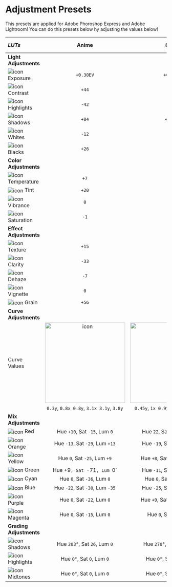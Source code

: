 # Adjustment Presets

This presets are applied for Adobe Phoroshop Express and Adobe Lightroom! You can do this presets below hy adjusting the values below!

| _LUTs_ | Anime | 80s | Western Country | Tropical Vibes |
| :--- | :---: | :---: | :---: | :---: |
| **Light Adjustments** |  |  |  |
| <picture><source media="(prefers-color-scheme: dark)" srcset="https://github.com/vjdyofficial/vjdyofficial/assets/136038916/abde5ec8-243c-473b-b23d-f56e78f7fc67"><source media="(prefers-color-scheme: light)" srcset="https://github.com/vjdyofficial/vjdyofficial/assets/136038916/e5c6bafa-3674-44c3-9b3d-c3e4785c27bf"><img align="center" alt="icon" src="https://github.com/vjdyofficial/vjdyofficial/assets/136038916/abde5ec8-243c-473b-b23d-f56e78f7fc67"></picture> Exposure | `+0.30EV` | `+0.36` | `0` |  |
| <picture><source media="(prefers-color-scheme: dark)" srcset="https://github.com/vjdyofficial/vjdyofficial/assets/136038916/eb0ccf90-db98-4802-aea0-39be1cc5506b"><source media="(prefers-color-scheme: light)" srcset="https://github.com/vjdyofficial/vjdyofficial/assets/136038916/5da84035-1caf-4745-a803-591c77c7a261"><img align="center" alt="icon" src="https://github.com/vjdyofficial/vjdyofficial/assets/136038916/eb0ccf90-db98-4802-aea0-39be1cc5506b"></picture> Contrast | `+44` | `26` | `+29` |  |
| <picture><source media="(prefers-color-scheme: dark)" srcset="https://github.com/vjdyofficial/vjdyofficial/assets/136038916/98f81ac4-22c7-4347-a561-05d94fa12b56"><source media="(prefers-color-scheme: light)" srcset="https://github.com/vjdyofficial/vjdyofficial/assets/136038916/7ce2a492-4c04-4c96-b365-f92aa2de1238"><img align="center" alt="icon" src="https://github.com/vjdyofficial/vjdyofficial/assets/136038916/98f81ac4-22c7-4347-a561-05d94fa12b56"></picture> Highlights | `-42` | `-50` | `-68` |  |
| <picture><source media="(prefers-color-scheme: dark)" srcset="https://github.com/vjdyofficial/vjdyofficial/assets/136038916/5a65c85b-f094-4c88-85a7-a945e01abf22"><source media="(prefers-color-scheme: light)" srcset="https://github.com/vjdyofficial/vjdyofficial/assets/136038916/defc1557-6610-403d-99b5-41252e96c10a"><img align="center" alt="icon" src="https://github.com/vjdyofficial/vjdyofficial/assets/136038916/5a65c85b-f094-4c88-85a7-a945e01abf22"></picture> Shadows | `+84` | `+100` | `+53` |  |
| <picture><source media="(prefers-color-scheme: dark)" srcset="https://github.com/vjdyofficial/vjdyofficial/assets/136038916/47f2562d-5400-407b-8161-29425e1844b2"><source media="(prefers-color-scheme: light)" srcset="https://github.com/vjdyofficial/vjdyofficial/assets/136038916/05a9bde9-9119-46e4-b827-2ebc41681900"><img align="center" alt="icon" src="https://github.com/vjdyofficial/vjdyofficial/assets/136038916/47f2562d-5400-407b-8161-29425e1844b2"></picture> Whites | `-12` | `-14` | `+49` |  |
| <picture><source media="(prefers-color-scheme: dark)" srcset="https://github.com/vjdyofficial/vjdyofficial/assets/136038916/d13acb2f-cc4c-44e0-9036-8c9a04c42743"><source media="(prefers-color-scheme: light)" srcset="https://github.com/vjdyofficial/vjdyofficial/assets/136038916/62749554-67f5-45d5-8c6a-8630538936b7"><img align="center" alt="icon" src="https://github.com/vjdyofficial/vjdyofficial/assets/136038916/d13acb2f-cc4c-44e0-9036-8c9a04c42743"></picture> Blacks | `+26` | `7` | `+48` |  |
| **Color Adjustments** |  |  |  |
| <picture><source media="(prefers-color-scheme: dark)" srcset="https://github.com/vjdyofficial/vjdyofficial/assets/136038916/b66901cf-3142-4624-a213-8305cebd4ab8"><source media="(prefers-color-scheme: light)" srcset="https://github.com/vjdyofficial/vjdyofficial/assets/136038916/a3299b30-6472-4d38-ab45-4a0c264c5482"><img align="center" alt="icon" src="https://github.com/vjdyofficial/vjdyofficial/assets/136038916/b66901cf-3142-4624-a213-8305cebd4ab8"></picture> Temperature | `+7` | `+2` | `+4` |  |
| <picture><source media="(prefers-color-scheme: dark)" srcset="https://github.com/vjdyofficial/vjdyofficial/assets/136038916/64de6ce9-743d-41fc-9bb2-896ae719e960"><source media="(prefers-color-scheme: light)" srcset="https://github.com/vjdyofficial/vjdyofficial/assets/136038916/20d5c9d9-4add-42f4-9944-31cc1109aa13"><img align="center" alt="icon" src=""></picture> Tint | `+20` | `+1` | `+14` |  |
| <picture><source media="(prefers-color-scheme: dark)" srcset="https://github.com/vjdyofficial/vjdyofficial/assets/136038916/6d9f55dd-dc51-4244-ad58-e9cf7dd1e695"><source media="(prefers-color-scheme: light)" srcset="https://github.com/vjdyofficial/vjdyofficial/assets/136038916/ce4a3f6d-ccbe-4ef9-a71f-910e045533e2"><img align="center" alt="icon" src="https://github.com/vjdyofficial/vjdyofficial/assets/136038916/6d9f55dd-dc51-4244-ad58-e9cf7dd1e695"></picture> Vibrance | `0` | `-12` | `0` |  |
| <picture><source media="(prefers-color-scheme: dark)" srcset="https://github.com/vjdyofficial/vjdyofficial/assets/136038916/8402b30c-914b-44e5-b341-c469be0abd57"><source media="(prefers-color-scheme: light)" srcset="https://github.com/vjdyofficial/vjdyofficial/assets/136038916/9f833906-a154-41a5-9424-931ced04ed6a"><img align="center" alt="icon" src="https://github.com/vjdyofficial/vjdyofficial/assets/136038916/8402b30c-914b-44e5-b341-c469be0abd57"></picture> Saturation | `-1` | `10` | `+1` |  |
| **Effect Adjustments** |  |  |  |  |
| <picture><source media="(prefers-color-scheme: dark)" srcset="https://github.com/vjdyofficial/vjdyofficial/assets/136038916/5946d165-1a0d-4abf-9c59-af714b53810c"><source media="(prefers-color-scheme: light)" srcset="https://github.com/vjdyofficial/vjdyofficial/assets/136038916/6a7631b8-e21a-46e9-a8bc-020c1e5f48cb"><img align="center" alt="icon" src="https://github.com/vjdyofficial/vjdyofficial/assets/136038916/5946d165-1a0d-4abf-9c59-af714b53810c"></picture> Texture | `+15` | `0` | `+15` |  |
| <picture><source media="(prefers-color-scheme: dark)" srcset="https://github.com/vjdyofficial/vjdyofficial/assets/136038916/ab1b9220-0ac1-415b-9f57-8bb447311067"><source media="(prefers-color-scheme: light)" srcset="https://github.com/vjdyofficial/vjdyofficial/assets/136038916/79f47580-cbb1-47ca-a34e-00175569d9b6"><img align="center" alt="icon" src="https://github.com/vjdyofficial/vjdyofficial/assets/136038916/ab1b9220-0ac1-415b-9f57-8bb447311067"></picture> Clarity | `-33` | `-17` | `-21` |  |
| <picture><source media="(prefers-color-scheme: dark)" srcset="https://github.com/vjdyofficial/vjdyofficial/assets/136038916/a1b0dec7-6859-4575-98aa-63ca82dadb07"><source media="(prefers-color-scheme: light)" srcset="https://github.com/vjdyofficial/vjdyofficial/assets/136038916/1a1a4c2b-071b-47ea-9aff-3addc24b160b"><img align="center" alt="icon" src="https://github.com/vjdyofficial/vjdyofficial/assets/136038916/a1b0dec7-6859-4575-98aa-63ca82dadb07"></picture> Dehaze | `-7` | `19` | `-5` |  |
| <picture><source media="(prefers-color-scheme: dark)" srcset="https://github.com/vjdyofficial/vjdyofficial/assets/136038916/826b7eb4-289d-431b-bdbe-38c1e567acef"><source media="(prefers-color-scheme: light)" srcset="https://github.com/vjdyofficial/vjdyofficial/assets/136038916/403f454b-6d63-4a22-97b1-5d69635eeb8e"><img align="center" alt="icon" src="https://github.com/vjdyofficial/vjdyofficial/assets/136038916/826b7eb4-289d-431b-bdbe-38c1e567acef"></picture> Vignette | `0` | `0` | `0` |  |
| <picture><source media="(prefers-color-scheme: dark)" srcset="https://github.com/vjdyofficial/vjdyofficial/assets/136038916/ae26622e-484c-4135-b270-8691bfeb8033"><source media="(prefers-color-scheme: light)" srcset="https://github.com/vjdyofficial/vjdyofficial/assets/136038916/27d866da-fa25-428b-8db7-fded441108cc"><img align="center" alt="icon" src="https://github.com/vjdyofficial/vjdyofficial/assets/136038916/ae26622e-484c-4135-b270-8691bfeb8033"></picture> Grain | `+56` | `0` | `0` |  |
| **Curve Adjustments** |  |  |  |  |
| Curve Values | <img align="center" alt="icon" width="250px" src="https://github.com/vjdyofficial/vjdyofficial/assets/136038916/270e4bfa-c179-48e5-8cbb-a65425d53265"> | <img align="center" alt="icon" width="250px" src="https://github.com/vjdyofficial/vjdyofficial/assets/136038916/70ac5ab8-f6c0-4d8e-92e6-defa89df995f"> | <img align="center" alt="icon" width="250px" src="https://github.com/vjdyofficial/vjdyofficial/assets/136038916/304e4262-81d5-4e8d-87c4-c91d3933db23"> |  |
|  | `0.3y`, `0.8x 0.8y`, `3.1x 3.1y`, `3.8y` | `0.45y`, `1x 0.9y`, `2.45x 2.5y`, `1y` | `0.25y`, `0.8x 0.8y`, `3x 3y`, `3.8y` |  |
| **Mix Adjustments** |  |  |  |  |
| <img align="center" alt="icon" src="https://github.com/vjdyofficial/vjdyofficial/assets/136038916/25d6c304-7905-48eb-9673-54f2f06c9344"></picture> Red | Hue `+10`, Sat `-15`, Lum `0` | Hue `22`, Sat `-7`, Lum `+11` | Hue `10`, Sat `-15`, Lum `0` |  |
| <img align="center" alt="icon" src="https://github.com/vjdyofficial/vjdyofficial/assets/136038916/8f26c9e1-51a3-4a1f-bd62-a6e7fe06d01c"></picture> Orange | Hue `-13`, Sat `-29`, Lum `+13` | Hue `-19`, Sat `-4`, Lum `-8` | Hue `-13`, Sat `-13`, Lum `+13` |  |
| <img align="center" alt="icon" src="https://github.com/vjdyofficial/vjdyofficial/assets/136038916/0d3962da-c2de-4272-b285-f1af174ab42e"></picture> Yellow | Hue `0`, Sat `-25`, Lum `+9` | Hue `+8`, Sat `+34`, Lum `+27` | Hue `0`, Sat `-25`, Lum `+11` |  |
| <img align="center" alt="icon" src="https://github.com/vjdyofficial/vjdyofficial/assets/136038916/4abbfdb0-4098-4f9e-a8a8-9833576cd484"></picture> Green | Hue +9`, Sat `-71`, Lum `0` | Hue `-11`, Sat `-20`, Lum `0` | Hue `+18`, Sat `-71`, Lum `0` |  |
| <img align="center" alt="icon" src="https://github.com/vjdyofficial/vjdyofficial/assets/136038916/9d5ebf4a-2ae7-4014-8d7f-5b483cd473d7"></picture> Cyan | Hue `0`, Sat `-36`, Lum `0` | Hue `0`, Sat `+12`, Lum `0` |  Hue `0`, Sat `-36`, Lum `0` |  |
| <img align="center" alt="icon" src="https://github.com/vjdyofficial/vjdyofficial/assets/136038916/b251ab1d-e148-4ff3-a6f4-ccab556884fb"></picture> Blue | Hue `-22`, Sat `-30`, Lum `-35` | Hue `-25`, Sat `+15`, Lum `0` | Hue `-16`, Sat `+38`, Lum `-7` |  |
| <img align="center" alt="icon" src="https://github.com/vjdyofficial/vjdyofficial/assets/136038916/2b387338-ae33-4a96-bbe8-695c1162ce17"></picture> Purple | Hue `0`, Sat `-22`, Lum `0` | Hue `+9`, Sat `+16`, Lum `+22` | Hue `0`, Sat `-22`, Lum `0` |  |
| <img align="center" alt="icon" src="https://github.com/vjdyofficial/vjdyofficial/assets/136038916/a1b47d2d-c841-4cdc-b442-2b246c35f2a8"></picture> Magenta | Hue `0`, Sat `-15`, Lum `0` | Hue `0`, Sat `0`, Lum `0` | Hue `-9`, Sat `-15`, Lum `0` |  |
| **Grading Adjustments** |  |  |  |  |
| <picture><source media="(prefers-color-scheme: dark)" srcset="https://github.com/vjdyofficial/vjdyofficial/assets/136038916/5a65c85b-f094-4c88-85a7-a945e01abf22"><source media="(prefers-color-scheme: light)" srcset="https://github.com/vjdyofficial/vjdyofficial/assets/136038916/defc1557-6610-403d-99b5-41252e96c10a"><img align="center" alt="icon" src="https://github.com/vjdyofficial/vjdyofficial/assets/136038916/5a65c85b-f094-4c88-85a7-a945e01abf22"></picture> Shadows | Hue `203°`, Sat `26`, Lum `0` | Hue `270°`, Sat `7`, Lum `0` | Hue `42`, Sat `2`, Lum `0` |  |
| <picture><source media="(prefers-color-scheme: dark)" srcset="https://github.com/vjdyofficial/vjdyofficial/assets/136038916/98f81ac4-22c7-4347-a561-05d94fa12b56"><source media="(prefers-color-scheme: light)" srcset="https://github.com/vjdyofficial/vjdyofficial/assets/136038916/7ce2a492-4c04-4c96-b365-f92aa2de1238"><img align="center" alt="icon" src="https://github.com/vjdyofficial/vjdyofficial/assets/136038916/98f81ac4-22c7-4347-a561-05d94fa12b56"></picture> Highlights | Hue `0°`, Sat `0`, Lum `0` | Hue `0°`, Sat `0`, Lum `0` | Hue `0°`, Sat `0`, Lum `0` |  |
| <picture><source media="(prefers-color-scheme: dark)" srcset="https://github.com/vjdyofficial/vjdyofficial/assets/136038916/eb0ccf90-db98-4802-aea0-39be1cc5506b"><source media="(prefers-color-scheme: light)" srcset="https://github.com/vjdyofficial/vjdyofficial/assets/136038916/5da84035-1caf-4745-a803-591c77c7a261"><img align="center" alt="icon" src="https://github.com/vjdyofficial/vjdyofficial/assets/136038916/eb0ccf90-db98-4802-aea0-39be1cc5506b"></picture> Midtones | Hue `0°`, Sat `0`, Lum `0` | Hue `0°`, Sat `0`, Lum `0` | Hue `0°`, Sat `0`, Lum `0` |
